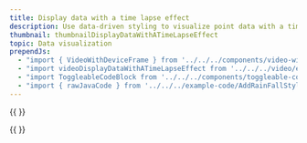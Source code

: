 ```yaml
---
title: Display data with a time lapse effect
description: Use data-driven styling to visualize point data with a time lapse effect; rainfall in China in this example.
thumbnail: thumbnailDisplayDataWithATimeLapseEffect
topic: Data visualization
prependJs:
  - "import { VideoWithDeviceFrame } from '../../../components/video-with-device-frame'"
  - "import videoDisplayDataWithATimeLapseEffect from '../../../video/example-datatimelapse.mp4'"
  - "import ToggleableCodeBlock from '../../../components/toggleable-code-block'"
  - "import { rawJavaCode } from '../../../example-code/AddRainFallStyleActivity.js'"
---
```


{{
  <VideoWithDeviceFrame 
    videoFile={videoDisplayDataWithATimeLapseEffect}
    rotation="horizontal"
    device="pixel-2"
  />
}}

<!-- Any notes about this example would go here.  -->

{{
  <ToggleableCodeBlock 
    java={rawJavaCode}
  />
}}
